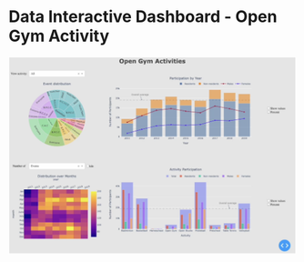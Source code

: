 # Data Interactive Dashboard - Open Gym Activity

![alt text](https://github.com/SoorajNair-001/Data-Interactive-Dashboard---Open-Gym-Activity/blob/main/Interactive%20dashboard.png?raw=true)
